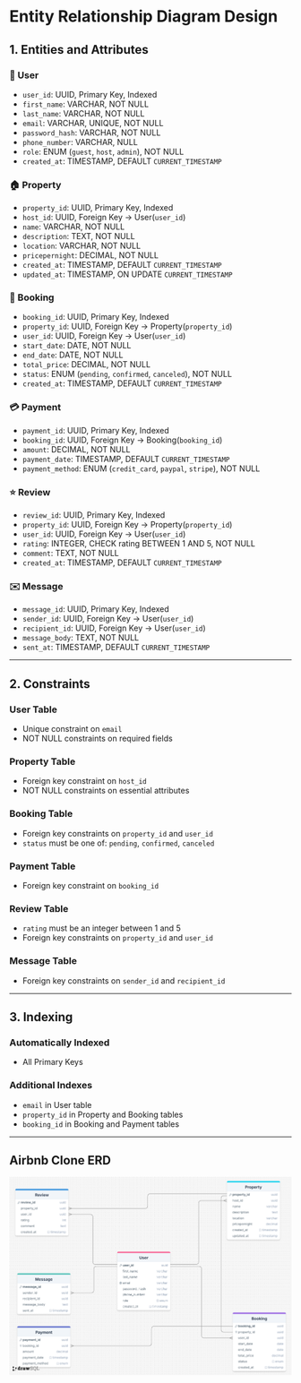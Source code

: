 # Entity Relationship Diagram Design

## 1. Entities and Attributes

### 🧑 User

* `user_id`: UUID, Primary Key, Indexed
* `first_name`: VARCHAR, NOT NULL
* `last_name`: VARCHAR, NOT NULL
* `email`: VARCHAR, UNIQUE, NOT NULL
* `password_hash`: VARCHAR, NOT NULL
* `phone_number`: VARCHAR, NULL
* `role`: ENUM (`guest`, `host`, `admin`), NOT NULL
* `created_at`: TIMESTAMP, DEFAULT `CURRENT_TIMESTAMP`

### 🏠 Property

* `property_id`: UUID, Primary Key, Indexed
* `host_id`: UUID, Foreign Key → User(`user_id`)
* `name`: VARCHAR, NOT NULL
* `description`: TEXT, NOT NULL
* `location`: VARCHAR, NOT NULL
* `pricepernight`: DECIMAL, NOT NULL
* `created_at`: TIMESTAMP, DEFAULT `CURRENT_TIMESTAMP`
* `updated_at`: TIMESTAMP, ON UPDATE `CURRENT_TIMESTAMP`

### 📅 Booking

* `booking_id`: UUID, Primary Key, Indexed
* `property_id`: UUID, Foreign Key → Property(`property_id`)
* `user_id`: UUID, Foreign Key → User(`user_id`)
* `start_date`: DATE, NOT NULL
* `end_date`: DATE, NOT NULL
* `total_price`: DECIMAL, NOT NULL
* `status`: ENUM (`pending`, `confirmed`, `canceled`), NOT NULL
* `created_at`: TIMESTAMP, DEFAULT `CURRENT_TIMESTAMP`

### 💳 Payment

* `payment_id`: UUID, Primary Key, Indexed
* `booking_id`: UUID, Foreign Key → Booking(`booking_id`)
* `amount`: DECIMAL, NOT NULL
* `payment_date`: TIMESTAMP, DEFAULT `CURRENT_TIMESTAMP`
* `payment_method`: ENUM (`credit_card`, `paypal`, `stripe`), NOT NULL

### ⭐ Review

* `review_id`: UUID, Primary Key, Indexed
* `property_id`: UUID, Foreign Key → Property(`property_id`)
* `user_id`: UUID, Foreign Key → User(`user_id`)
* `rating`: INTEGER, CHECK rating BETWEEN 1 AND 5, NOT NULL
* `comment`: TEXT, NOT NULL
* `created_at`: TIMESTAMP, DEFAULT `CURRENT_TIMESTAMP`

### ✉️ Message

* `message_id`: UUID, Primary Key, Indexed
* `sender_id`: UUID, Foreign Key → User(`user_id`)
* `recipient_id`: UUID, Foreign Key → User(`user_id`)
* `message_body`: TEXT, NOT NULL
* `sent_at`: TIMESTAMP, DEFAULT `CURRENT_TIMESTAMP`

---

## 2. Constraints

### User Table

* Unique constraint on `email`
* NOT NULL constraints on required fields

### Property Table

* Foreign key constraint on `host_id`
* NOT NULL constraints on essential attributes

### Booking Table

* Foreign key constraints on `property_id` and `user_id`
* `status` must be one of: `pending`, `confirmed`, `canceled`

### Payment Table

* Foreign key constraint on `booking_id`

### Review Table

* `rating` must be an integer between 1 and 5
* Foreign key constraints on `property_id` and `user_id`

### Message Table

* Foreign key constraints on `sender_id` and `recipient_id`

---

## 3. Indexing

### Automatically Indexed

* All Primary Keys

### Additional Indexes

* `email` in User table
* `property_id` in Property and Booking tables
* `booking_id` in Booking and Payment tables

---

## Airbnb Clone ERD 
![](./erd.png)
